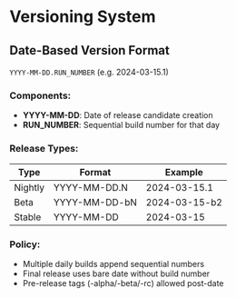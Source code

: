 # Versioning System

## Date-Based Version Format
`YYYY-MM-DD.RUN_NUMBER` (e.g. 2024-03-15.1)

### Components:
- **YYYY-MM-DD**: Date of release candidate creation
- **RUN_NUMBER**: Sequential build number for that day

### Release Types:
| Type       | Format              | Example           |
|------------|---------------------|-------------------|
| Nightly    | YYYY-MM-DD.N        | 2024-03-15.1      |
| Beta       | YYYY-MM-DD-bN       | 2024-03-15-b2     |
| Stable     | YYYY-MM-DD          | 2024-03-15        |

### Policy:
- Multiple daily builds append sequential numbers
- Final release uses bare date without build number
- Pre-release tags (-alpha/-beta/-rc) allowed post-date
